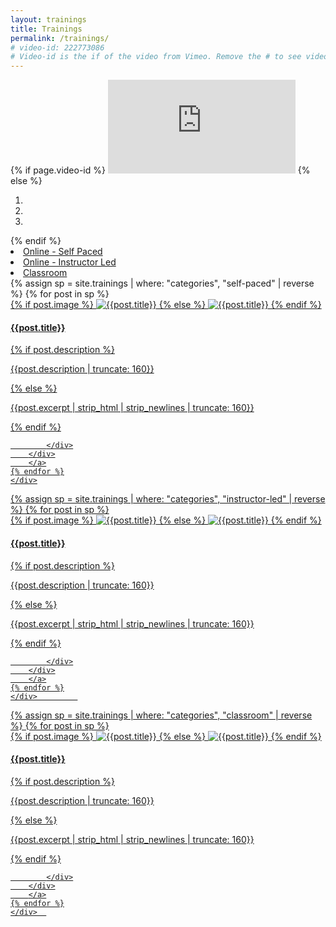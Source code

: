 ```yaml
---
layout: trainings
title: Trainings
permalink: /trainings/
# video-id: 222773086
# Video-id is the if of the video from Vimeo. Remove the # to see video in place of slider. 
---
```


<div class="col-md-12">
<div class="row carousel-holder">
<div class="col-md-12">
   {% if page.video-id %}
    <iframe src="https://player.vimeo.com/video/{{page.video-id}}" class="video-header" frameborder="0" webkitallowfullscreen mozallowfullscreen allowfullscreen></iframe>
   {% else %}
<div id="carousel-example-generic" class="carousel slide" data-ride="carousel">
<ol class="carousel-indicators">
<li data-target="#carousel-example-generic" data-slide-to="0" class="active"></li>
<li data-target="#carousel-example-generic" data-slide-to="1"></li>
            <li data-target="#carousel-example-generic" data-slide-to="2"></li>
        </ol>
        <div class="carousel-inner">
            <div class="item active">
                <img class="slide-image" src="{{site.baseurl}}/images/trainings/training-1.jpg" alt="">
            </div>
            <div class="item">
                <img class="slide-image" src="{{site.baseurl}}/images/trainings/training-2.jpg" alt="">
            </div>
            <div class="item">
                <img class="slide-image" src="{{site.baseurl}}/images/trainings/training-3.jpg" alt="">
            </div>
        </div>
    <a class="left carousel-control" href="#carousel-example-generic" data-slide="prev">
        <span class="glyphicon glyphicon-chevron-left"></span>
        </a>
<a class="right carousel-control" href="#carousel-example-generic" data-slide="next">
            <span class="glyphicon glyphicon-chevron-right"></span>
        </a>
    </div>
    {% endif %}
</div>
</div>
<nav class="pills list-group list-group-horizontal">
    <li class="self active"><a href="/achive/#self" class="list-group-item">Online - Self Paced</a></li>
    <li class="instr"><a href="/achive/#instr" class="list-group-item">Online - Instructor Led</a></li>
    <li class="class"><a href="/achive/#class" class="list-group-item">Classroom</a></li>
</nav>
<div class="self archive plain-links">
    <div class="masonry-container">
    {% assign sp = site.trainings | where: "categories", "self-paced" | reverse %}
    {% for post in sp %}
       <a href="{{site.baseurl}}{{post.url}}">
        <div class="item">
            <div class="thumbnail">
      {% if post.image %}
        <img src="{{site.baseurl}}/images/trainings/{{post.image}}" alt="{{post.title}}">
    {% else %}
        <img src="{{site.baseurl}}/images/trainings/training3.jpg" alt="{{post.title}}">
    {% endif %}
                <div class="caption">
                    <h4>{{post.title}}</h4>
                    {% if post.description %}
                    <p>{{post.description | truncate: 160}}</p>
                    {% else %}
                    <p>{{post.excerpt | strip_html | strip_newlines | truncate: 160}}</p>
                    {% endif %}
                </div>

            </div>
        </div>
        </a>
    {% endfor %}
    </div>

</div>
     
     
     
<div class="instr archive plain-links hide">         
<div class="masonry-container">
    {% assign sp = site.trainings | where: "categories", "instructor-led" | reverse  %}
    {% for post in sp %}
       <a href="{{site.baseurl}}{{post.url}}">
        <div class="item">
            <div class="thumbnail">
      {% if post.image %}
        <img src="{{site.baseurl}}/images/trainings/{{post.image}}" alt="{{post.title}}">
    {% else %}
        <img src="{{site.baseurl}}/images/trainings/training3.jpg" alt="{{post.title}}">
    {% endif %}
                <div class="caption">
                    <h4>{{post.title}}</h4>
                    {% if post.description %}
                    <p>{{post.description | truncate: 160}}</p>
                    {% else %}
                    <p>{{post.excerpt | strip_html | strip_newlines | truncate: 160}}</p>
                    {% endif %}
                </div>

            </div>
        </div>
        </a>
    {% endfor %}
    </div>         
</div>


<div class="class archive plain-links hide">                   
<div class="masonry-container">
    {% assign sp = site.trainings | where: "categories", "classroom" | reverse  %}
    {% for post in sp  %}
       <a href="{{site.baseurl}}{{post.url}}">
        <div class="item">
            <div class="thumbnail">
      {% if post.image %}
        <img src="{{site.baseurl}}/images/trainings/{{post.image}}" alt="{{post.title}}">
    {% else %}
        <img src="{{site.baseurl}}/images/trainings/training3.jpg" alt="{{post.title}}">
    {% endif %}
                <div class="caption">
                    <h4>{{post.title}}</h4>
                    {% if post.description %}
                    <p>{{post.description | truncate: 160}}</p>
                    {% else %}
                    <p>{{post.excerpt | strip_html | strip_newlines | truncate: 160}}</p>
                    {% endif %}
                </div>

            </div>
        </div>
        </a>
    {% endfor %}
    </div>  
</div>
</div>

